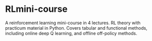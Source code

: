 # RLmini-course
A reinforcement learning mini-course in 4 lectures. RL theory with practicum material in Python. Covers tabular and functional methods, including online deep Q learning, and offline off-policy methods.
